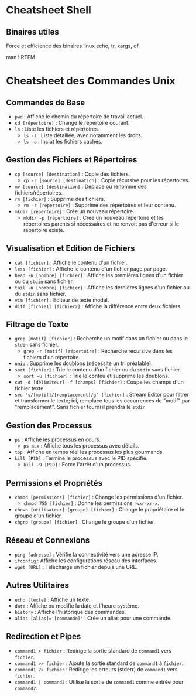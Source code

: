 # Cheatsheet Shell

## Binaires utiles

Force et efficience des binaires linux
echo, tr, xargs, df

man ! RTFM

# Cheatsheet des Commandes Unix

## Commandes de Base
- ``pwd`` : Affiche le chemin du répertoire de travail actuel.
- ``cd [répertoire]`` : Change le répertoire courant.
- ``ls`` : Liste les fichiers et répertoires.
  - ``ls -l`` : Liste détaillée, avec notamment les droits.
  - ``ls -a`` : Inclut les fichiers cachés.

## Gestion des Fichiers et Répertoires
- ``cp [source] [destination]`` : Copie des fichiers.
  - ``cp -r [source] [destination]`` : Copie récursive pour les répertoires.
- ``mv [source] [destination]`` : Déplace ou renomme des fichiers/répertoires.
- ``rm [fichier]`` : Supprime des fichiers.
  - ``rm -r [répertoire]`` : Supprime des répertoires et leur contenu.
- ``mkdir [répertoire]`` : Crée un nouveau répertoire.
    - ``mkdir -p [répertoire]`` : Crée un nouveau répertoire et les répertoires parents si nécessaires et ne renvoit pas d'erreur si le répertoire existe.

## Visualisation et Edition de Fichiers
- ``cat [fichier]`` : Affiche le contenu d'un fichier.
- ``less [fichier]`` : Affiche le contenu d'un fichier page par page.
- ``head -n [nombre] [fichier]`` : Affiche les premières lignes d'un fichier ou du ``stdin`` sans fichier.
- ``tail -n [nombre] [fichier]`` : Affiche les dernières lignes d'un fichier ou du ``stdin`` sans fichier.
- ``vim [fichier]`` : Editeur de texte modal.
- ``diff [fichie1] [fichier2]`` : Affiche la différence entre deux fichiers.

## Filtrage de Texte
- ``grep [motif] [fichier]`` : Recherche un motif dans un fichier ou dans le ``stdin`` sans fichier.
  - ``grep -r [motif] [répertoire]`` : Recherche récursive dans les fichiers d'un répertoire.
- ``uniq`` : Supprime les doublons (nécessite un tri préalable).
- ``sort [fichier]`` : Trie le contenu d'un fichier ou du ``stdin`` sans fichier.
  - ``sort -u [fichier]`` : Trie le conteu et supprime les doublons.
- ``cut -d [délimiteur] -f [champs] [fichier]`` : Coupe les champs d'un fichier texte.
 - ``sed 's/[motif]/[remplacement]/g' [fichier]`` : Stream Editor pour filtrer et transformer le texte; ici, remplace tous les occurrences de "motif" par "remplacement". Sans fichier fourni il prendra le ``stdin``

## Gestion des Processus
- `ps` : Affiche les processus en cours.
  - `ps aux` : Affiche tous les processus avec détails.
- `top` : Affiche en temps réel les processus les plus gourmands.
- `kill [PID]` : Termine le processus avec le PID spécifié.
  - `kill -9 [PID]` : Force l'arrêt d'un processus.

## Permissions et Propriétés
- `chmod [permissions] [fichier]` : Change les permissions d'un fichier.
  - `chmod 755 [fichier]` : Donne les permissions `rwxr-xr-x`.
- `chown [utilisateur]:[groupe] [fichier]` : Change le propriétaire et le groupe d'un fichier.
- `chgrp [groupe] [fichier]` : Change le groupe d'un fichier.

## Réseau et Connexions
- `ping [adresse]` : Vérifie la connectivité vers une adresse IP.
- `ifconfig` : Affiche les configurations réseau des interfaces.
- `wget [URL]` : Télécharge un fichier depuis une URL.

## Autres Utilitaires
- `echo [texte]` : Affiche un texte.
- `date` : Affiche ou modifie la date et l'heure système.
- `history` : Affiche l'historique des commandes.
- `alias [alias]='[commande]'` : Crée un alias pour une commande.

## Redirection et Pipes
- `command1 > fichier` : Redirige la sortie standard de `command1` vers `fichier`.
- `command1 >> fichier` : Ajoute la sortie standard de `command1` à `fichier`.
- `command1 2> fichier` : Redirige les erreurs (stderr) de `command1` vers `fichier`.
- `command1 | command2` : Utilise la sortie de `command1` comme entrée pour `command2`.

